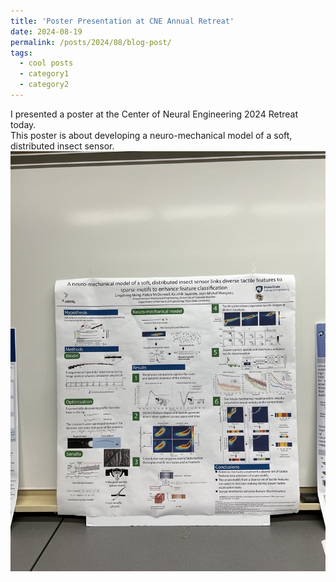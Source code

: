 ```yaml
---
title: 'Poster Presentation at CNE Annual Retreat'
date: 2024-08-19
permalink: /posts/2024/08/blog-post/
tags:
  - cool posts
  - category1
  - category2
---
```


I presented a poster at the Center of Neural Engineering 2024 Retreat today.  
This poster is about developing a neuro-mechanical model of a soft, distributed insect sensor.
![My poster for CNE](./images/poster_CNE.jpg)  
<!-- <p align="left"><i>Tethered fly is flying</i></p> -->
